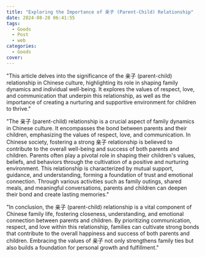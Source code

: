 ```yaml
---
title: "Exploring the Importance of 亲子 (Parent-Child) Relationship"
date: 2024-08-28 06:41:55
tags:
  - Goods
  - Post
  - web
categories:
  - Goods
cover: 
---
```


"This article delves into the significance of the 亲子 (parent-child) relationship in Chinese culture, highlighting its role in shaping family dynamics and individual well-being. It explores the values of respect, love, and communication that underpin this relationship, as well as the importance of creating a nurturing and supportive environment for children to thrive."

"The 亲子 (parent-child) relationship is a crucial aspect of family dynamics in Chinese culture. It encompasses the bond between parents and their children, emphasizing the values of respect, love, and communication. In Chinese society, fostering a strong 亲子 relationship is believed to contribute to the overall well-being and success of both parents and children. Parents often play a pivotal role in shaping their children's values, beliefs, and behaviors through the cultivation of a positive and nurturing environment. This relationship is characterized by mutual support, guidance, and understanding, forming a foundation of trust and emotional connection. Through various activities such as family outings, shared meals, and meaningful conversations, parents and children can deepen their bond and create lasting memories."

"In conclusion, the 亲子 (parent-child) relationship is a vital component of Chinese family life, fostering closeness, understanding, and emotional connection between parents and children. By prioritizing communication, respect, and love within this relationship, families can cultivate strong bonds that contribute to the overall happiness and success of both parents and children. Embracing the values of 亲子 not only strengthens family ties but also builds a foundation for personal growth and fulfillment."
